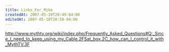 ```yaml
---
title: Links_For_Mike
createdAt: 2007-05-10T20:49-04:00
editedAt: 2007-05-10T20:50-04:00
---
```


http://www.mythtv.org/wiki/index.php/Frequently_Asked_Questions#Q:_Since_I_need_to_keep_using_my_Cable.2FSat_box.2C_how_can_I_control_it_with_MythTV.3F 

